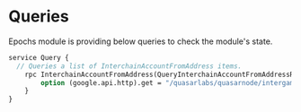<!--
order: 4
-->

# Queries

Epochs module is providing below queries to check the module's state.

```protobuf
service Query {
  // Queries a list of InterchainAccountFromAddress items.
	rpc InterchainAccountFromAddress(QueryInterchainAccountFromAddressRequest) returns (QueryInterchainAccountFromAddressResponse) {
		option (google.api.http).get = "/quasarlabs/quasarnode/intergamm/interchain_account_from_address";
	}
}
```
